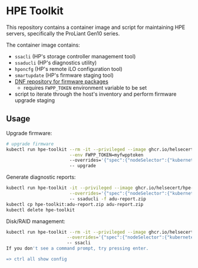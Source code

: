 # HPE Toolkit

This repository contains a container image and script for maintaining HPE servers,
specifically the ProLiant Gen10 series.

The container image contains:

- `ssacli` (HP's storage controller management tool)
- `ssaducli` (HP's diagnostics utility)
- `hponcfg` (HP's remote iLO configuration tool)
- `smartupdate` (HP's firmware staging tool)
- [DNF repository for firmware packages](https://downloads.linux.hpe.com/sdr/project/fwpp/)
	- requires `FWPP_TOKEN` environment variable to be set
- script to iterate through the host's inventory and perform firmware upgrade staging

## Usage

Upgrade firmware:

```bash
# upgrade firmware
kubectl run hpe-toolkit --rm -it --privileged --image ghcr.io/helsecert/hpe-toolkit \
                        --env FWPP_TOKEN=myfwpptoken
                        --overrides='{"spec":{"nodeSelector":{"kubernetes.io/hostname":"my-hpe-node"}}}'
                        -- upgrade
```

Generate diagnostic reports:

```bash
kubectl run hpe-toolkit -it --privileged --image ghcr.io/helsecert/hpe-toolkit \
                        --overrides='{"spec":{"nodeSelector":{"kubernetes.io/hostname":"my-hpe-node"}}}'
                        -- ssaducli -f adu-report.zip
kubectl cp hpe-toolkit:adu-report.zip adu-report.zip
kubectl delete hpe-toolkit
```

Disk/RAID management:

```bash
kubectl run hpe-toolkit --rm -it --privileged --image ghcr.io/helsecert/hpe-toolkit \
                       --overrides='{"spec":{"nodeSelector":{"kubernetes.io/hostname":"my-hpe-node"}}}'
                       -- ssacli
If you don't see a command prompt, try pressing enter.

=> ctrl all show config
```
